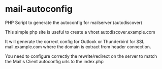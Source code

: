 # mail-autoconfig
PHP Script to generate the autoconfig for mailserver (autodiscover)

This simple php site is useful to create a vhost autodiscover.example.com

It will generate the correct config for Outlook or Thunderbird for SSL mail.example.com where the domain is extract from header connection.

You need to configure correctly the rewrite/redirect on the server to match the Mail's Client autoconfig urls to the index.php

